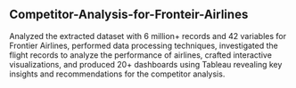 ## Competitor-Analysis-for-Fronteir-Airlines

Analyzed the extracted dataset with 6 million+  records and 42 variables for Frontier Airlines, performed data processing techniques, investigated the flight records to analyze the performance of airlines, crafted interactive visualizations, and produced 20+ dashboards using Tableau revealing key insights and recommendations for the competitor analysis. 
